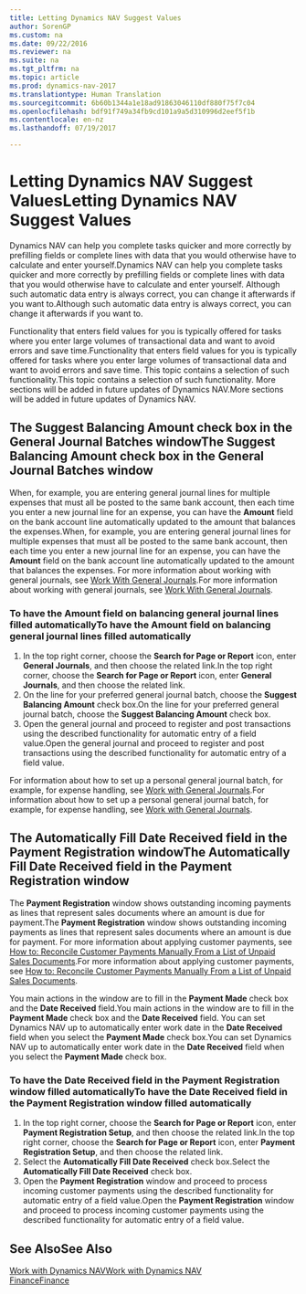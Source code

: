 ```yaml
---
title: Letting Dynamics NAV Suggest Values
author: SorenGP
ms.custom: na
ms.date: 09/22/2016
ms.reviewer: na
ms.suite: na
ms.tgt_pltfrm: na
ms.topic: article
ms.prod: dynamics-nav-2017
ms.translationtype: Human Translation
ms.sourcegitcommit: 6b60b1344a1e18ad91863046110df880f75f7c04
ms.openlocfilehash: bdf91f749a34fb9cd101a9a5d310996d2eef5f1b
ms.contentlocale: en-nz
ms.lasthandoff: 07/19/2017

---
```


# <a name="letting-dynamics-nav-suggest-values"></a><span data-ttu-id="63988-102">Letting Dynamics NAV Suggest Values</span><span class="sxs-lookup"><span data-stu-id="63988-102">Letting Dynamics NAV Suggest Values</span></span>
<span data-ttu-id="63988-103">Dynamics NAV can help you complete tasks quicker and more correctly by prefilling fields or complete lines with data that you would otherwise have to calculate and enter yourself.</span><span class="sxs-lookup"><span data-stu-id="63988-103">Dynamics NAV can help you complete tasks quicker and more correctly by prefilling fields or complete lines with data that you would otherwise have to calculate and enter yourself.</span></span> <span data-ttu-id="63988-104">Although such automatic data entry is always correct, you can change it afterwards if you want to.</span><span class="sxs-lookup"><span data-stu-id="63988-104">Although such automatic data entry is always correct, you can change it afterwards if you want to.</span></span>

<span data-ttu-id="63988-105">Functionality that enters field values for you is typically offered for tasks where you enter large volumes of transactional data and want to avoid errors and save time.</span><span class="sxs-lookup"><span data-stu-id="63988-105">Functionality that enters field values for you is typically offered for tasks where you enter large volumes of transactional data and want to avoid errors and save time.</span></span> <span data-ttu-id="63988-106">This topic contains a selection of such functionality.</span><span class="sxs-lookup"><span data-stu-id="63988-106">This topic contains a selection of such functionality.</span></span> <span data-ttu-id="63988-107">More sections will be added in future updates of Dynamics NAV.</span><span class="sxs-lookup"><span data-stu-id="63988-107">More sections will be added in future updates of Dynamics NAV.</span></span>

## <a name="the-suggest-balancing-amount-check-box-in-the-general-journal-batches-window"></a><span data-ttu-id="63988-108">The **Suggest Balancing Amount** check box in the **General Journal Batches** window</span><span class="sxs-lookup"><span data-stu-id="63988-108">The **Suggest Balancing Amount** check box in the **General Journal Batches** window</span></span>
<span data-ttu-id="63988-109">When, for example, you are entering general journal lines for multiple expenses that must all be posted to the same bank account, then each time you enter a new journal line for an expense, you can have the **Amount** field on the bank account line automatically updated to the amount that balances the expenses.</span><span class="sxs-lookup"><span data-stu-id="63988-109">When, for example, you are entering general journal lines for multiple expenses that must all be posted to the same bank account, then each time you enter a new journal line for an expense, you can have the **Amount** field on the bank account line automatically updated to the amount that balances the expenses.</span></span> <span data-ttu-id="63988-110">For more information about working with general journals, see [Work With General Journals](ui-work-general-journals.md).</span><span class="sxs-lookup"><span data-stu-id="63988-110">For more information about working with general journals, see [Work With General Journals](ui-work-general-journals.md).</span></span>

### <a name="to-have-the-amount-field-on-balancing-general-journal-lines-filled-automatically"></a><span data-ttu-id="63988-111">To have the **Amount** field on balancing general journal lines filled automatically</span><span class="sxs-lookup"><span data-stu-id="63988-111">To have the **Amount** field on balancing general journal lines filled automatically</span></span>
1. <span data-ttu-id="63988-112">In the top right corner, choose the **Search for Page or Report** icon, enter **General Journals**, and then choose the related link.</span><span class="sxs-lookup"><span data-stu-id="63988-112">In the top right corner, choose the **Search for Page or Report** icon, enter **General Journals**, and then choose the related link.</span></span>
2. <span data-ttu-id="63988-113">On the line for your preferred general journal batch, choose the **Suggest Balancing Amount** check box.</span><span class="sxs-lookup"><span data-stu-id="63988-113">On the line for your preferred general journal batch, choose the **Suggest Balancing Amount** check box.</span></span>
3. <span data-ttu-id="63988-114">Open the general journal and proceed to register and post transactions using the described functionality for automatic entry of a field value.</span><span class="sxs-lookup"><span data-stu-id="63988-114">Open the general journal and proceed to register and post transactions using the described functionality for automatic entry of a field value.</span></span>       

<span data-ttu-id="63988-115">For information about how to set up a personal general journal batch, for example, for expense handling, see [Work with General Journals](ui-work-general-journals.md).</span><span class="sxs-lookup"><span data-stu-id="63988-115">For information about how to set up a personal general journal batch, for example, for expense handling, see [Work with General Journals](ui-work-general-journals.md).</span></span>

## <a name="the-automatically-fill-date-received-field-in-the-payment-registration-window"></a><span data-ttu-id="63988-116">The **Automatically Fill Date Received** field in the **Payment Registration** window</span><span class="sxs-lookup"><span data-stu-id="63988-116">The **Automatically Fill Date Received** field in the **Payment Registration** window</span></span>
<span data-ttu-id="63988-117">The **Payment Registration** window shows outstanding incoming payments as lines that represent sales documents where an amount is due for payment.</span><span class="sxs-lookup"><span data-stu-id="63988-117">The **Payment Registration** window shows outstanding incoming payments as lines that represent sales documents where an amount is due for payment.</span></span> <span data-ttu-id="63988-118">For more information about applying customer payments, see [How to: Reconcile Customer Payments Manually From a List of Unpaid Sales Documents](receivables-how-reconcile-customer-payments-list-unpaid-sales-documents.md).</span><span class="sxs-lookup"><span data-stu-id="63988-118">For more information about applying customer payments, see [How to: Reconcile Customer Payments Manually From a List of Unpaid Sales Documents](receivables-how-reconcile-customer-payments-list-unpaid-sales-documents.md).</span></span>

<span data-ttu-id="63988-119">You main actions in the window are to fill in the **Payment Made** check box and the **Date Received** field.</span><span class="sxs-lookup"><span data-stu-id="63988-119">You main actions in the window are to fill in the **Payment Made** check box and the **Date Received** field.</span></span> <span data-ttu-id="63988-120">You can set Dynamics NAV up to automatically enter work date in the **Date Received** field when you select the **Payment Made** check box.</span><span class="sxs-lookup"><span data-stu-id="63988-120">You can set Dynamics NAV up to automatically enter work date in the **Date Received** field when you select the **Payment Made** check box.</span></span>

### <a name="to-have-the-date-received-field-in-the-payment-registration-window-filled-automatically"></a><span data-ttu-id="63988-121">To have the **Date Received** field in the **Payment Registration** window filled automatically</span><span class="sxs-lookup"><span data-stu-id="63988-121">To have the **Date Received** field in the **Payment Registration** window filled automatically</span></span>
1. <span data-ttu-id="63988-122">In the top right corner, choose the **Search for Page or Report** icon, enter **Payment Registration Setup**, and then choose the related link.</span><span class="sxs-lookup"><span data-stu-id="63988-122">In the top right corner, choose the **Search for Page or Report** icon, enter **Payment Registration Setup**, and then choose the related link.</span></span>
2. <span data-ttu-id="63988-123">Select the **Automatically Fill Date Received** check box.</span><span class="sxs-lookup"><span data-stu-id="63988-123">Select the **Automatically Fill Date Received** check box.</span></span>
3. <span data-ttu-id="63988-124">Open the **Payment Registration** window and proceed to process incoming customer payments using the described functionality for automatic entry of a field value.</span><span class="sxs-lookup"><span data-stu-id="63988-124">Open the **Payment Registration** window and proceed to process incoming customer payments using the described functionality for automatic entry of a field value.</span></span>

## <a name="see-also"></a><span data-ttu-id="63988-125">See Also</span><span class="sxs-lookup"><span data-stu-id="63988-125">See Also</span></span>
[<span data-ttu-id="63988-126">Work with Dynamics NAV</span><span class="sxs-lookup"><span data-stu-id="63988-126">Work with Dynamics NAV</span></span>](ui-work-product.md)  
[<span data-ttu-id="63988-127">Finance</span><span class="sxs-lookup"><span data-stu-id="63988-127">Finance</span></span>](Finance.md)

